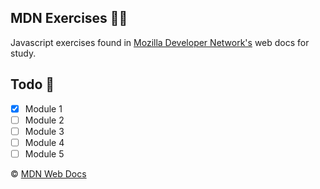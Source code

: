 ## MDN Exercises 👨‍💻

Javascript exercises found in [Mozilla Developer Network's](https://developer.mozilla.org/en-US/docs/Learn/JavaScript) web docs for study.

## Todo 📝

- [x] Module 1
- [ ] Module 2
- [ ] Module 3
- [ ] Module 4
- [ ] Module 5

© [MDN Web Docs](https://github.com/mdn/)